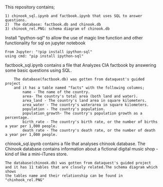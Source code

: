 This repository contains;

    1) chinook_sql.ipynb and factbook.ipynb that uses SQL to answer questions.
    2)  The database: factbook.db and chinook.db
    3) chinook_rel.PNG: schema diagram of chinook.db

Install "ipython-sql" to allow the use of magic line function 
and other functionality for sql on jupyter notebook
    
    From Jupyter: "!pip install ipython-sql"
    using cmd: "pip install ipython-sql"

factbook_sql.ipynb contains a file that Analyzes CIA factbook by 
answering some basic questions using SQL. 
        
        The database(factbook.db) was gotten from dataquest's guided project 
        and it has a table named "facts" with the following columns;
            name - The name of the country.
            area- The country's total area (both land and water).
            area_land - The country's land area in square kilometers.
            area_water - The country's waterarea in square kilometers.
            population - The country's population.
            population_growth- The country's population growth as a percentage.
            birth_rate - The country's birth rate, or the number of births a year per 1,000 people.
            death_rate - The country's death rate, or the number of death a year per 1,000 people.

chinook_sql.ipynb contains a file that analyses chinook database. 
The Chinook database contains information about a 
fictional digital music shop - kind of like a mini-iTunes store.

    The database(chinook.db) was gotten from dataquest's guided project 
    and it has 11 tables that are closely related.The schema diagram which shows
    the tables name and their relationship can be found in "chinhook_rel.PNG"
        
